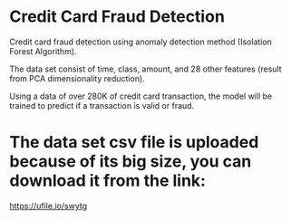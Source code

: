 # Credit Card Fraud Detection 
Credit card fraud detection using anomaly detection method (Isolation Forest Algorithm).

The data set consist of time, class, amount, and 28 other features (result from PCA dimensionality reduction).

Using a data of over 280K of credit card transaction, the model will be trained to predict if a transaction is valid or fraud.

# The data set csv file is uploaded because of its big size, you can download it from the link: 
https://ufile.io/swytg
